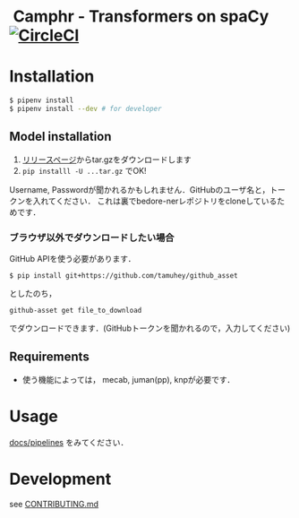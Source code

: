 # <img src="https://github.com/PKSHATechnology/bedore-ner/blob/master/img/logoc.svg" width="0"> Camphr - Transformers on spaCy [![CircleCI](https://circleci.com/gh/PKSHATechnology/bedore-ner.svg?style=svg&circle-token=d27152116259f09d7e229ee7d5ad5f095989fc7d)](https://circleci.com/gh/PKSHATechnology/bedore-ner)

# Installation

```bash
$ pipenv install
$ pipenv install --dev # for developer
```

## Model installation

1. [リリースページ](https://github.com/PKSHATechnology/bedore-ner/releases)からtar.gzをダウンロードします
2. `pip installl -U ...tar.gz` でOK!

Username, Passwordが聞かれるかもしれません．GitHubのユーザ名と，トークンを入れてください．
これは裏でbedore-nerレポジトリをcloneしているためです．

### ブラウザ以外でダウンロードしたい場合

GitHub APIを使う必要があります．

```
$ pip install git+https://github.com/tamuhey/github_asset
```

としたのち，

```
github-asset get file_to_download
```

でダウンロードできます．(GitHubトークンを聞かれるので，入力してください)

## Requirements

- 使う機能によっては， mecab, juman(pp), knpが必要です．

# Usage

[docs/pipelines](./docs/usage/README.md) をみてください．

# Development

see [CONTRIBUTING.md](./CONTRIBUTING.md)
